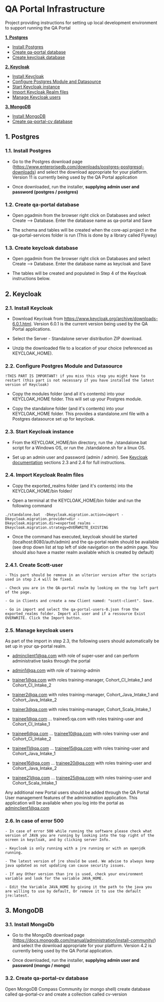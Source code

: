 # QA Portal Infrastructure


Project providing instructions for setting up local development environment to support running the QA Portal

**[1. Postgres](#postgres)**
- [Install Postgres](#install-postgres)
- [Create qa-portal database](#create-qa-portal-database)
- [Create keycloak database](#create-keycloak-database)

**[2. Keycloak](#keycloak)**
- [Install Keycloak](#install-keycloak)
- [Configure Postgres Module and Datasource](#configure-postgres-module-and-datasource)
- [Start Keycloak instance](#start-keycloak-instance)
- [Import Keycloak Realm files](#import-keycloak-realm-files)
- [Manage Keycloak users](#manage-keycloak-users)


**[3. MongoDB](#mongodb)**
- [Install MongoDB](#install-mongodb)
- [Create qa-portal-cv database](#create-qa-portal-cv-database)

<a name="postgres"></a>
## 1. Postgres

<a name="install-postgres"></a>
### 1.1. Install Postgres

   - Go to the Postgres download page (https://www.enterprisedb.com/downloads/postgres-postgresql-downloads) and select the download 
appropriate for your platform. Version 11 is currently being used by the QA Portal application

   - Once downloaded, run the installer, **supplying admin user and password (postgres / postgres)**

<a name="create-qa-portal-database"></a>
### 1.2. Create qa-portal database

   - Open pgadmin from the browser right click on Databases and select Create --> Database. Enter the database name as qa-portal and Save

   - The schema and tables will be created when the core-api project in the qa-portal-services folder is run (This is done by a library called Flyway)

<a name="create-keycloak-database"></a>
### 1.3. Create keycloak database

   - Open pgadmin from the browser right click on Databases and select Create --> Database. Enter the database name as keycloak and Save

   - The tables will be created and populated in Step 4 of the Keycloak instructions below.


<a name="keycloak"></a>
## 2. Keycloak

<a name="install-keycloak"></a>
### 2.1. Install Keycloak

   - Download Keycloak from https://www.keycloak.org/archive/downloads-6.0.1.html. Version 6.0.1 is the current version being used by the QA Portal applications.<br>

   - Select the Server - Standalone server distribution ZIP download.<br>

   - Unzip the downloaded file to a location of your choice (referenced as KEYCLOAK_HOME).<br>

<a name="configure-postgres-module-and-datasource"></a>
### 2.2. Configure Postgres Module and Datasource
    !THIS PART IS IMPORTANT! if you miss this step you might have to restart (this part is not necessary if you have installed the latest version of Keycloak) 


   - Copy the modules folder (and all it's contents) into your KEYCLOAK_HOME folder. This will set up your Postgres module.<br>

   - Copy the standalone folder (and it's contents) into your KEYCLOAK_HOME folder. This provides a standalone.xml file with a Postgres datasource set up for keycloak.<br>


<a name="start-keycloak-instance"></a>
### 2.3. Start Keycloak instance

   - From the KEYCLOAK_HOME/bin directory, run the ./standalone.bat script for a Windows OS, or run the ./standalone.sh for a linux OS. <br>

   - Set up an admin user and password (admin / admin). See [Keycloak documentation](https://www.keycloak.org/docs/latest/getting_started/index.html) 
sections 2.3 and 2.4 for full instructions.<br> 


<a name="import-keycloak-realm-files"></a>
### 2.4. Import Keycloak Realm files

   - Copy the exported_realms folder (and it's contents) into the KEYCLOAK_HOME/bin folder/<br>

   - Open a terminal at the KEYCLOAK_HOME/bin folder and run the following command<br>

    ./standalone.bat  -Dkeycloak.migration.action=import -Dkeycloak.migration.provider=dir -Dkeycloak.migration.dir=exported_realms -Dkeycloak.migration.strategy=OVERWRITE_EXISTING

   - Once the command has executed, keycloak should be started (localhost:8080/auth/admin) and the qa-portal realm should be available (see drop down list at top left of side navigation on the 
admin page. You should also have a master realm available which is created by default)

### 2.4.1. Create Scott-user
	- This part should be remove in an ulterior version after the scripts used in step 2.4 will be fixed.
	
	- Check you are in the QA-portal realm by looking on the top left part of the page.
	
	- Go in Clients and create a new Client named: "scott-client". Save.
	
	- Go in import and select the qa-portal-users-0.json from the exported_realms folder. Import all user and if a ressource Exist OVERWRITE. Click the Import button.

<a name="manage-keycloak-users"></a>
### 2.5. Manage keycloak users

As part of the import in step 2.3, the following users should automatically be set up in your qa-portal realm.

   - adminclient1@qa.com with role of super-user and can perform administrative tasks through the portal
   
   - admin1@qa.com with role of training-admin
   
   - trainer1@qa.com  with roles training-manager, Cohort_CI_Intake_1 and Cohort_CI_Intake_2
   
   - trainer2@qa.com  with roles training-manager, Cohort_Java_Intake_1 and Cohort_Java_Intake_2
   
   - trainer3@qa.com  with roles training-manager, Cohort_Scala_Intake_1
   
   - trainee1@qa.com ... trainee5:qa.com with roles training-user and Cohort_CI_Intake_1
   
   - trainee6@qa.com ... trainee10@qa.com with roles training-user and Cohort_CI_Intake_2
   
   - trainee11@qa.com ... trainee15@qa.com with roles training-user and Cohort_Java_Intake_1
   
   - trainee16@qa.com ... trainee20@qa.com with roles training-user and Cohort_Java_Intake_2
   
   - trainee21@qa.com ... trainee25@qa.com with roles training-user and Cohort_Scala_Intake_1

Any additional new Portal users should be added through the QA Portal User management features of the administration application. This application will be available when you log into the portal as adminclient1@qa.com

<a name="in-case-of-error-500"></a>
### 2.6. In case of error 500
	
	- In case of error 500 while running the software please check what version of JAVA you are running by looking into the top right of the screen in keycloak, and by clicking server Info.
	
	- Keycloak is only running with a jre running or with an openjdk running.
	
	- The latest version of jre should be used. We advise to always keep java updated as not updating can cause security issues.
	
	- If any Other version than jre is used, check your environment variable and look for the variable JAVA_HOME.
	
	- Edit the Variable JAVA_HOME by giving it the path to the java you are willing to use by default, Or remove it to use the default jre:latest.

<a name="mongodb"></a>
## 3. MongoDB

<a name="install-mongodb"></a>
### 3.1. Install MongoDb

   - Go to the MongoDb download page (https://docs.mongodb.com/manual/administration/install-community/) and select the download 
appropriate for your platform. Version 4.2 is currently being used by the QA Portal application.

   - Once downloaded, run the installer, **supplying admin user and password (mongo / mongo)**

<a name="create-qa-portal-cv-database"></a>
### 3.2. Create qa-portal-cv database

Open MongoDB Compass Community (or mongo shell) create database called qa-portal-cv and create a collection called cv-version

